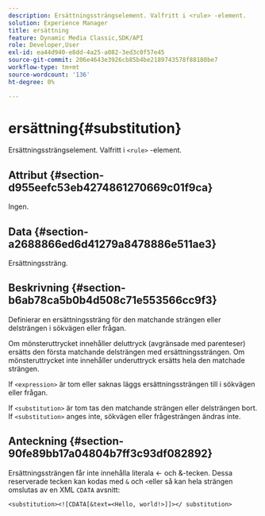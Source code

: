 ```yaml
---
description: Ersättningssträngselement. Valfritt i <rule> -element.
solution: Experience Manager
title: ersättning
feature: Dynamic Media Classic,SDK/API
role: Developer,User
exl-id: ea44d940-e8dd-4a25-a082-3ed3c0f57e45
source-git-commit: 206e4643e3926cb85b4be2189743578f88180be7
workflow-type: tm+mt
source-wordcount: '136'
ht-degree: 0%

---
```


# ersättning{#substitution}

Ersättningssträngselement. Valfritt i `<rule>` -element.

## Attribut {#section-d955eefc53eb4274861270669c01f9ca}

Ingen.

## Data {#section-a2688866ed6d41279a8478886e511ae3}

Ersättningssträng.

## Beskrivning {#section-b6ab78ca5b0b4d508c71e553566cc9f3}

Definierar en ersättningssträng för den matchande strängen eller delsträngen i sökvägen eller frågan.

Om mönsteruttrycket innehåller deluttryck (avgränsade med parenteser) ersätts den första matchande delsträngen med ersättningssträngen. Om mönsteruttrycket inte innehåller underuttryck ersätts hela den matchade strängen.

If `<expression>` är tom eller saknas läggs ersättningssträngen till i sökvägen eller frågan.

If `<substitution>` är tom tas den matchande strängen eller delsträngen bort. If `<substitution>` anges inte, sökvägen eller frågesträngen ändras inte.

## Anteckning {#section-90fe89bb17a04804b7ff3c93df082892}

Ersättningssträngen får inte innehålla literala &lt;- och &amp;-tecken. Dessa reserverade tecken kan kodas med `&` och `<`eller så kan hela strängen omslutas av en XML `CDATA` avsnitt:

`<substitution><![CDATA[&text=<Hello, world!>]]></ substitution>`
